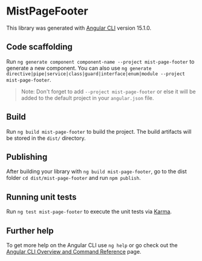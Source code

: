 # MistPageFooter

This library was generated with [Angular CLI](https://github.com/angular/angular-cli) version 15.1.0.

## Code scaffolding

Run `ng generate component component-name --project mist-page-footer` to generate a new component. You can also use `ng generate directive|pipe|service|class|guard|interface|enum|module --project mist-page-footer`.
> Note: Don't forget to add `--project mist-page-footer` or else it will be added to the default project in your `angular.json` file. 

## Build

Run `ng build mist-page-footer` to build the project. The build artifacts will be stored in the `dist/` directory.

## Publishing

After building your library with `ng build mist-page-footer`, go to the dist folder `cd dist/mist-page-footer` and run `npm publish`.

## Running unit tests

Run `ng test mist-page-footer` to execute the unit tests via [Karma](https://karma-runner.github.io).

## Further help

To get more help on the Angular CLI use `ng help` or go check out the [Angular CLI Overview and Command Reference](https://angular.io/cli) page.
